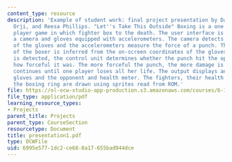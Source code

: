 ```yaml
---
content_type: resource
description: 'Example of student work: final project presentation by David Blau, Uzoma
  Orji, and Reesa Phillips. "Let''s Take This Outside" Boxing is a one player or two
  player game in which fighter box to the death. The user interface is comprised of
  a camera and gloves equipped with accelerometers. The camera detects the position
  of the gloves and the accelerometers measure the force of a punch. The position
  of the boxer is inferred from the on-screen coordinates of the gloves. When a punch
  is detected, the control unit determines whether the punch hit the opponent and
  how forceful it was. The more forceful the punch, the more damage is done. The game
  continues until one player loses all her life. The output displays an image of the
  gloves and the opponent and health meter. The fighters, their health meters, and
  the boxing ring are drawn using sprites read from ROM.'
file: https://ol-ocw-studio-app-production.s3.amazonaws.com/courses/6-111-introductory-digital-systems-laboratory-spring-2006/6995e5771dc2ce688a17655bad944dce_presentation1.pdf
file_type: application/pdf
learning_resource_types:
- Projects
parent_title: Projects
parent_type: CourseSection
resourcetype: Document
title: presentation1.pdf
type: OCWFile
uid: 6995e577-1dc2-ce68-8a17-655bad944dce
---
```

